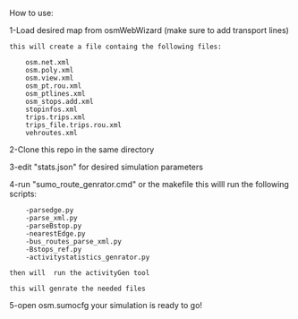 How to use: 

1-Load desired map from osmWebWizard (make sure to add transport lines)

    this will create a file containg the following files: 

        osm.net.xml
        osm.poly.xml
        osm.view.xml
        osm_pt.rou.xml
        osm_ptlines.xml
        osm_stops.add.xml
        stopinfos.xml
        trips.trips.xml
        trips_file.trips.rou.xml
        vehroutes.xml

2-Clone this repo in the same directory

3-edit "stats.json" for desired simulation parameters

4-run "sumo_route_genrator.cmd" or the makefile
    this willl run the following scripts:
        
        -parsedge.py
        -parse_xml.py
        -parseBstop.py
        -nearestEdge.py
        -bus_routes_parse_xml.py
        -Bstops_ref.py
        -activitystatistics_genrator.py

    then will  run the activityGen tool

    this will genrate the needed files 


5-open osm.sumocfg
    your simulation is ready to go!